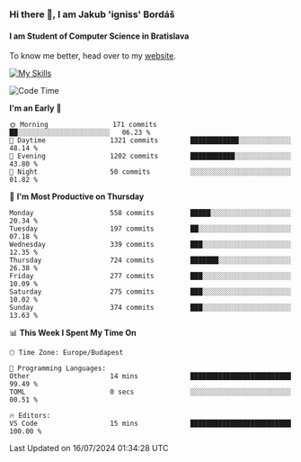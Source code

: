 ### Hi there 👋, I am Jakub 'igniss' Bordáš

#### I am Student of Computer Science in Bratislava
To know me better, head over to my [website](https://bordas.sk).

[![My Skills](https://skillicons.dev/icons?i=js,html,css,figma,svelte,java,kotlin,python,postgresql,typescript,nest,nodejs)](https://bordas.sk)


<!--START_SECTION:waka-->
![Code Time](http://img.shields.io/badge/Code%20Time-1%2C484%20hrs%2056%20mins-blue)

**I'm an Early 🐤** 

```text
🌞 Morning                171 commits         ██░░░░░░░░░░░░░░░░░░░░░░░   06.23 % 
🌆 Daytime                1321 commits        ████████████░░░░░░░░░░░░░   48.14 % 
🌃 Evening                1202 commits        ███████████░░░░░░░░░░░░░░   43.80 % 
🌙 Night                  50 commits          ░░░░░░░░░░░░░░░░░░░░░░░░░   01.82 % 
```
📅 **I'm Most Productive on Thursday** 

```text
Monday                   558 commits         █████░░░░░░░░░░░░░░░░░░░░   20.34 % 
Tuesday                  197 commits         ██░░░░░░░░░░░░░░░░░░░░░░░   07.18 % 
Wednesday                339 commits         ███░░░░░░░░░░░░░░░░░░░░░░   12.35 % 
Thursday                 724 commits         ███████░░░░░░░░░░░░░░░░░░   26.38 % 
Friday                   277 commits         ███░░░░░░░░░░░░░░░░░░░░░░   10.09 % 
Saturday                 275 commits         ███░░░░░░░░░░░░░░░░░░░░░░   10.02 % 
Sunday                   374 commits         ███░░░░░░░░░░░░░░░░░░░░░░   13.63 % 
```


📊 **This Week I Spent My Time On** 

```text
🕑︎ Time Zone: Europe/Budapest

💬 Programming Languages: 
Other                    14 mins             █████████████████████████   99.49 % 
TOML                     0 secs              ░░░░░░░░░░░░░░░░░░░░░░░░░   00.51 % 

🔥 Editors: 
VS Code                  15 mins             █████████████████████████   100.00 % 
```


 Last Updated on 16/07/2024 01:34:28 UTC
<!--END_SECTION:waka-->
